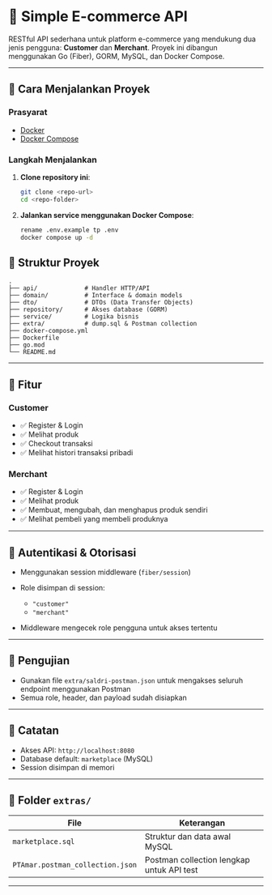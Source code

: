 # 📂 Simple E-commerce API

RESTful API sederhana untuk platform e-commerce yang mendukung dua jenis pengguna: **Customer** dan **Merchant**. Proyek ini dibangun menggunakan Go (Fiber), GORM, MySQL, dan Docker Compose.

---

## 🚀 Cara Menjalankan Proyek

### Prasyarat

* [Docker](https://www.docker.com/)
* [Docker Compose](https://docs.docker.com/compose/)

### Langkah Menjalankan

1. **Clone repository ini**:

   ```bash
   git clone <repo-url>
   cd <repo-folder>
   ```

2. **Jalankan service menggunakan Docker Compose**:

   ```bash
   rename .env.example tp .env
   docker compose up -d
   ```

## 🧱 Struktur Proyek

```
.
├── api/             # Handler HTTP/API
├── domain/          # Interface & domain models
├── dto/             # DTOs (Data Transfer Objects)
├── repository/      # Akses database (GORM)
├── service/         # Logika bisnis
├── extra/           # dump.sql & Postman collection
├── docker-compose.yml
├── Dockerfile
├── go.mod
└── README.md
```

---

## 📌 Fitur

### Customer

* ✅ Register & Login
* ✅ Melihat produk
* ✅ Checkout transaksi
* ✅ Melihat histori transaksi pribadi

### Merchant

* ✅ Register & Login
* ✅ Melihat produk
* ✅ Membuat, mengubah, dan menghapus produk sendiri
* ✅ Melihat pembeli yang membeli produknya

---

## 🔐 Autentikasi & Otorisasi

* Menggunakan session middleware (`fiber/session`)
* Role disimpan di session:

  * `"customer"`
  * `"merchant"`
* Middleware mengecek role pengguna untuk akses tertentu

---


## 🧰 Pengujian

* Gunakan file `extra/saldri-postman.json` untuk mengakses seluruh endpoint menggunakan Postman
* Semua role, header, dan payload sudah disiapkan

---

## 📝 Catatan

* Akses API: `http://localhost:8080`
* Database default: `marketplace` (MySQL)
* Session disimpan di memori

---

## 📂 Folder `extras/`

| File                  | Keterangan                                |
| --------------------- | ----------------------------------------- |
| `marketplace.sql`            | Struktur dan data awal MySQL              |
| `PTAmar.postman_collection.json` | Postman collection lengkap untuk API test |

---
